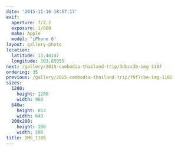 ```yaml
---
date: '2015-11-16 18:57:17'
exif:
  aperture: f/2.2
  exposure: 1/608
  make: Apple
  model: 'iPhone 6'
layout: gallery-photo
location:
  latitude: 13.44147
  longitude: 103.85955
next: /gallery/2015-cambodia-thailand-trip/3dbcc3b-img-1187
ordering: 35
previous: /gallery/2015-cambodia-thailand-trip/f9f7cbe-img-1182
sizes:
  1280:
    height: 1280
    width: 960
  640w:
    height: 853
    width: 640
  200x200:
    height: 200
    width: 200
title: IMG_1186
---
```

